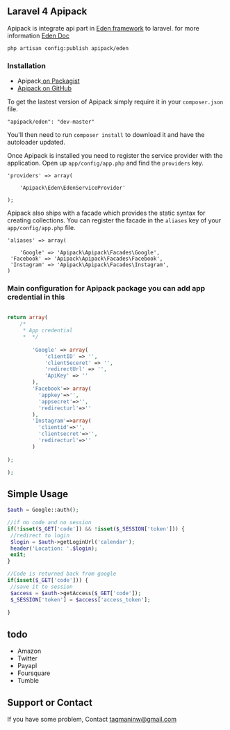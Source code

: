 ## Laravel 4 Apipack

Apipack is integrate api part in [Eden framework](https://www.eden-php.com) to laravel.
for more information  [Eden Doc](http://www.eden-php.com/documentation/)
~~~
php artisan config:publish apipack/eden
~~~

### Installation

*   Apipack[&nbsp;on Packagist](https://packagist.org/packages/apipack/eden)
*   [Apipack&nbsp;on GitHub](https://github.com/taqmaninw/laravel-4-apipack)

To get the lastest version of Apipack simply require it in your `composer.json` file.

~~~
"apipack/eden": "dev-master"
~~~

You'll then need to run `composer install` to download it and have the autoloader updated.

Once Apipack is installed you need to register the service provider with the application. Open up `app/config/app.php` and find the `providers` key.

~~~
'providers' => array(

    'Apipack\Eden\EdenServiceProvider'

);
~~~
Apipack also ships with a facade which provides the static syntax for creating collections. You can register the facade in the `aliases` key of your `app/config/app.php` file.
~~~
'aliases' => array(

    'Google' => 'Apipack\Apipack\Facades\Google',
 'Facebook' => 'Apipack\Apipack\Facades\Facebook',
 'Instagram' => 'Apipack\Apipack\Facades\Instagram',
)
~~~
### Main configuration for Apipack package you can add app credential in this

~~~php

return array(
    /*
     * App credential 
     *  */
    
        'Google' => array(
            'clientID' => '',
            'clientSeceret' => '',
            'redirectUrl' => '',
            'ApiKey' => ''
        ),
        'Facebook'=> array(
          'appkey'=>'',
          'appsecret'=>'',
          'redirecturl'=>''
        ),
        'Instagram'=>array(
          'clientid'=>'',
          'clientsecret'=>'',
          'redirecturl'=>''
        )
    
);

);
~~~
###

## Simple Usage
   ~~~php
$auth = Google::auth();
 
//if no code and no session
if(!isset($_GET['code']) && !isset($_SESSION['token'])) {
    //redirect to login
    $login = $auth->getLoginUrl('calendar');
    header('Location: '.$login);
    exit;
}
 
//Code is returned back from google
if(isset($_GET['code'])) {
    //save it to session
    $access = $auth->getAccess($_GET['code']);
    $_SESSION['token'] = $access['access_token'];
     
}
   ~~~
## todo
   - Amazon
   - Twitter
   - Payapl
   - Foursquare
   - Tumble

## Support or Contact

If you have some problem, Contact taqmaninw@gmail.com